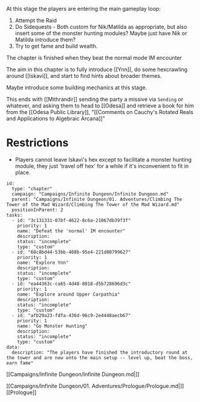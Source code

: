At this stage the players are entering the main gameplay loop:

1. Attempt the Raid
2. Do Sidequests
		- Both custom for Nik/Matilda as appropriate, but also insert some of the monster hunting modules? Maybe just have Nik or Matilda introduce them?
3. Try to get fame and build wealth.

The chapter is finished when they beat the normal mode IM encounter

The aim in this chapter is to fully introduce [[Ynn]], do some hexcrawling around [[Iskavi]], and start to find hints about broader themes.

Maybe introduce some building mechanics at this stage.

This ends with [[Mithrandir]] sending the party a missive via `Sending` or whatever, and asking them to head to [[Odesa]] and retrieve a book for him from the [[Odesa Public Library]], "[[Comments on Cauchy's Rotated Reals and Applications to Algebraic Arcana]]"

# Restrictions

- Players cannot leave Iskavi's hex except to facilitate a monster hunting module, they just 'travel off hex' for a while if it's inconvenient to fit in place.


```RpgManager4
id: 
  type: "chapter"
  campaign: "Campaigns/Infinite Dungeon/Infinite Dungeon.md"
  parent: "Campaigns/Infinite Dungeon/01. Adventures/Climbing The Tower of the Mad Wizard/Climbing The Tower of the Mad Wizard.md"
  positionInParent: 2
tasks: 
  - id: "3c131331-07bf-4622-8c6a-21067db39f3f"
    priority: 1
    name: "Defeat the 'normal' IM encounter"
    description: 
    status: "incomplete"
    type: "custom"
  - id: "68c8bd44-53bb-408b-95e4-221d80799627"
    priority: 1
    name: "Explore Ynn"
    description: 
    status: "incomplete"
    type: "custom"
  - id: "ea44363c-ca65-4d48-8018-d5b728696d3c"
    priority: 1
    name: "Explore around Upper Carpathia"
    description: 
    status: "incomplete"
    type: "custom"
  - id: "afb29a23-fdfa-436d-96c9-2e4448aecb67"
    priority: 1
    name: "Go Monster Hunting"
    description: 
    status: "incomplete"
    type: "custom"
data: 
  description: "The players have finished the introductory round at the tower and are now onto the main setup -- level up, beat the boss, earn fame"
```

[[Campaigns/Infinite Dungeon/Infinite Dungeon.md|]]

[[Campaigns/Infinite Dungeon/01. Adventures/Prologue/Prologue.md|]]
[[Prologue]]